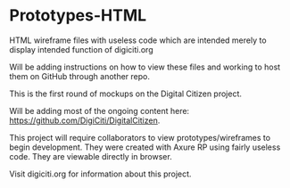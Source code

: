 # Prototypes-HTML
HTML wireframe files with useless code which are intended merely to display intended function of digiciti.org

Will be adding instructions on how to view these files and working to host them on GitHub through another repo.

This is the first round of mockups on the Digital Citizen project.

Will be adding most of the ongoing content here: https://github.com/DigiCiti/DigitalCitizen.

This project will require collaborators to view prototypes/wireframes to begin development.  They were created with Axure RP using fairly useless code.  They are viewable directly in browser.

Visit digiciti.org for information about this project.
